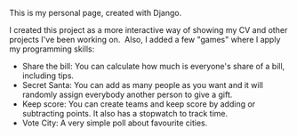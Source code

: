 This is my personal page, created with Django. 

I created this project as a more interactive way of showing my CV and other projects I've been working on. 
Also, I added a few "games" where I apply my programming skills: 
* Share the bill: You can calculate how much is everyone's share of a bill, including tips. 
* Secret Santa: You can add as many people as you want and it will randomly assign everybody another person to give a gift. 
* Keep score: You can create teams and keep score by adding or subtracting points. It also has a stopwatch to track time. 
* Vote City: A very simple poll about favourite cities.
